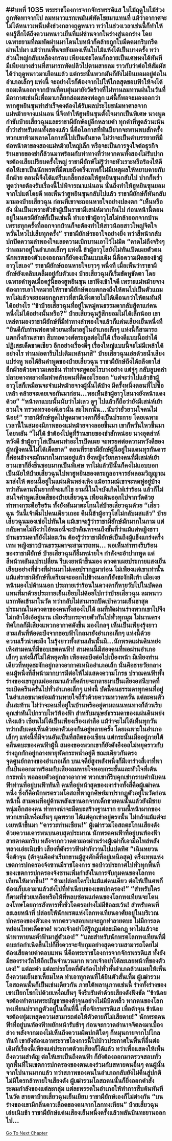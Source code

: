 ##บทที่ 1035 พระราชโองการจากจักรพรรดิแส
ใบไม้ฤดูใบไม้ร่วงถูกพัดพาจากไป ลมหนาวแรกเหมันต์พัดโชยมาแทนที่ แม้ว่าอากาศจะไม่ได้หนาวเหน็บดั่งช่วงกลางฤดูหนาว ทว่าในช่วงเวลาเช่นนี้ก็ทำให้คนรู้สึกได้ถึงความหนาวเย็นที่แผ่ซ่านจากในร่างสู่นอกร่าง โดยเฉพาะยามที่ลมพัดผ่านมาโดนใบหน้าก็คล้ายถูกใบมีดคมกริบกรีดผ่านไปมา
แม้ว่าบนพื้นจะยังมองเห็นใบไม้แห้งได้เป็นบางครั้ง ทว่าส่วนใหญ่กลับเหลืองกรอบ เพียงแตะโดนก็กลายเป็นเศษผงได้ทันที มีเพียงบางส่วนที่สามารถพัดปลิวไปตามสายลม ราวกับว่าต่อให้สัมผัสได้ว่าฤดูหนาวมาเยือนแล้ว แต่กระนั้นพวกมันก็ยังไม่ยินยอมอยู่ต่อในอำเภอเล็กๆ แห่งนี้ จะอย่างไรก็ต้องจากไปให้ไกลสุดขอบฟ้าให้จงได้
ยอมเดินออกจากบ้านที่อบอุ่นมายังวัดร้างที่ไม่ทานลมทานฝนในวันที่มีอากาศเช่นนี้เพื่อมาเกลี้ยกล่อมสองพ่อลูก แค่นี้ก็พอจะมองออกว่าหากฮูหยินซุนทำสำเร็จคงต้องได้รับผลประโยชน์มหาศาลจากแม่หม้ายจางแน่นอน
นี่จึงทำให้ฮูหยินซุนตั้งใจมากเป็นพิเศษ นางพูดกำชับป๋ายเสี่ยวฉุนและราชาผียักษ์อยู่อีกหลายคำ ทุกคำที่พูดล้วนเน้นย้ำว่าสำหรับคนทั้งสองแล้ว นี่คือโอกาสที่พันปียากจะพานพบสักครั้ง พวกเขาห้ามพลาดโอกาสนี้ไปเป็นอันขาด
ไม่ว่าจะเป็นคำบรรยายที่มีต่อหน้าตาของสองแม่หม้ายใหญ่เล็ก หรือจะเป็นการจูงใจต่อธุรกิจร้านขายของชำก็ล้วนมาพร้อมกับท่าทางที่ว่าหากคนทั้งสองไม่รับปากจะต้องเสียเปรียบครั้งใหญ่
ราชาผียักษ์ไม่รู้ว่าจะหัวเราะหรือร้องไห้ดี ต่อให้เขาเป็นนักพรตที่มีตบะถึงครึ่งเทพก็ไม่มีเหตุผลให้หยาบคายกับอีกฝ่าย ตอนนี้จึงได้แต่รีบเกลี้ยกล่อมให้ฮูหยินซุนกลับไป ปากก็พร่ำพูดว่าจะต้องรับเรื่องนี้ไปพิจารณาแน่นอน นั่นถึงทำให้ฮูหยินซุนยอมจากไปแต่โดยดี
พอเห็นว่าฮูหยินซุนกลับไปแล้ว ราชาผียักษ์ก็หันกลับมามองป๋ายเสี่ยวฉุน ก่อนที่เขาจะถอนหายใจอย่างปลงตก
“เห็นหรือยัง นั่นเป็นเพราะตัวข้าผู้เป็นราชามีเสน่ห์มากเกินไป ก่อนหน้านี้ตอนอยู่ในนครผียักษ์ก็เป็นเช่นนี้ ทำเอาข้าผู้อาวุโสไม่กล้าออกจากบ้าน เพราะทุกครั้งที่ออกจากบ้านก็จะต้องทำให้สาวน้อยสาวใหญ่จิตใจหวั่นไหวไปเสียทุกครั้ง” ราชาผียักษ์ระอาใจอย่างยิ่ง ทว่าสีหน้ากลับปกปิดความลำพองใจและความเบิกบานเอาไว้ไม่มิด
“คาดไม่ถึงจริงๆ ว่าพอมาอยู่ในอำเภอเล็กๆ แห่งนี้ ข้าผู้อาวุโสยังไม่ทันเปิดเผยตัวตนนักพรตของตัวเองออกมาก็ยังคงเป็นแบบเดิม นี่คือความผิดของข้าผู้อาวุโสเอง” ราชาผียักษ์ถอนหายใจยาวๆ หนึ่งที
เมื่อเห็นว่าราชาผียักษ์ยังเคลิบเคลิ้มอยู่กับตัวเอง ป๋ายเสี่ยวฉุนก็เริ่มขัดหูขัดตา โดยเฉพาะคำพูดเมื่อครู่นี้ของฮูหยินซุน เขาฟังเข้าใจดี เพราะแม่หม้ายจางต้องการเอาใจหมายให้ราชาผียักษ์ตอบตกลงถึงให้ตนไปเป็นตัวแถม หาไม่แล้วจะยอมยกลูกสาวที่สามีเพิ่งตายไปได้เดือนกว่าให้ตนทันทีได้อย่างไร
“ข้าป๋ายเสี่ยวฉุนที่อยู่ในหมู่คนธรรมดากลับสู้ตาแก่คนหนึ่งไม่ได้อย่างนั้นหรือ?” ป๋ายเสี่ยวฉุนรู้สึกยอมไม่ได้เล็กน้อย เขาเหล่ตามองราชาผียักษ์ที่มีท่าทางลำพองใจแล้วก็แค่นเสียงเย็นหนึ่งที
“ยินดีกับท่านพ่อตาด้วยนะที่มาอยู่ในอำเภอเล็กๆ แห่งนี้ก็สามารถแตกกิ่งก้านสาขา สืบทอดวงศ์ตระกูลต่อไปได้ เรื่องดีแบบนี้อย่าได้ปฏิเสธเด็ดขาดเชียว อีกอย่างเรื่องดีๆ เรื่องใหญ่แบบนี้จะไม่มีเหล้าได้อย่างไร ท่านพ่อตารีบไปเติมเหล้ามาสิ” ป๋ายเสี่ยวฉุนเอ่ยด้วยน้ำเสียงแปร่งหู
พอได้ยินคำพูดของป๋ายเสี่ยวฉุน ราชาผียักษ์ถึงได้ถลึงตาใส่อีกฝ่ายด้วยความเคยชิน ทำท่าจะพูดอะไรบางอย่าง แต่จู่ๆ กลับลูบคลำปลายคางพลางพึมพำคล้ายคนที่คิดอะไรออก
“แต่จะว่าไปแล้วข้าผู้อาวุโสก็เหมือนจะจำแม่หม้ายจางผู้นั้นได้บ้าง มีครั้งหนึ่งตอนที่ไปซื้อเหล้า คล้ายจะเคยเจอกันมาก่อน...พอเห็นข้าผู้อาวุโสนางยังหน้าแดงด้วย”
“หน้าตาแบบนั้นนับว่าไม่เลว ดูๆ ไปแล้วก็ถือว่ายังมีเสน่ห์เย้ายวนใจ ทรวดทรงองค์เอวนั่น สะโพกนั่น...นับว่ายั่วยวนใจคนไม่น้อย!” ราชาผียักษ์พูดไปพูดมาดวงตาก็ยิ่งเป็นประกาย โดยเฉพาะเวลานี้ในสมองมีภาพของแม่หม้ายจางลอยขึ้นมา เขาก็หวั่นไหวขึ้นมาโดยพลัน
“ไม่ได้ ข้าต้องไปดูที่ร้านขายของชำสักหน่อย นางอุตส่าห์หวังดี ข้าผู้อาวุโสเป็นคนทำอะไรเปิดเผย จะทรยศต่อความหวังดีของผู้หญิงคนนี้ไม่ได้เด็ดขาด”
ตอนที่ราชาผียักษ์ผู้นี้อยู่ในแดนทุรกันดารก็ค่อนข้างจะมักมากในกามอยู่แล้ว ยิ่งหญิงวัยกลางคนที่มีเสน่ห์เย้ายวนเขาก็ยิ่งชื่นชอบมากเป็นพิเศษ หาไม่แล้วปีนั้นก็คงไม่แอบบอกเป็นนัยให้ป๋ายเสี่ยวฉุนไปพาฮูหยินของตระกูลอาจารย์หลอมวิญญาณมาส่งให้
ตอนนี้อยู่ในแผ่นดินหย่งเหิง แม้อารมณ์เขาจะหดหู่อยู่บ้าง ทว่าสันดานนั้นยากที่จะแก้ไข ยามนี้ในใจบังเกิดไฟเร่าร้อน แล้วก็ไม่สนใจคำพูดเสียดสีของป๋ายเสี่ยวฉุน เพียงเดินออกไปจากวัดด้วยท่าทางกระตือรือร้น ทั้งยังหันมาตะโกนใส่ป๋ายเสี่ยวฉุนด้วย
“เสี่ยวฉุน วันนี้เจ้าดื่มไปคนเดียวเถอะ คืนนี้ข้าผู้อาวุโสไม่กลับมสแล้ว”
ป๋ายเสี่ยวฉุนมองเซ่อไปทันใด แม้เขาจะรู้ว่าราชาผียักษ์มักมากในกาม แต่กลับคาดไม่ถึงว่าไอ้หมอนี่จะบ้าตัณหาจนถึงขั้นที่ว่าแม้แต่หญิงชาวบ้านธรรมดาก็ยังไม่ละเว้น ต้องรู้ว่าราชาผียักษ์เป็นถึงผู้แข็งแกร่งครึ่งเทพ หญิงชาวบ้านธรรมดาจะสามารถทน...
พอเห็นท่าทางรีบร้อนของราชาผียักษ์ ป๋ายเสี่ยวฉุนก็ยิ้มหน่ายใจ กำลังจะอ้าปากพูด แต่สีหน้าพลันแปรเปลี่ยน รีบเงยหน้าขึ้นมอง ดวงตาเผยประกายแสงเย็นเยียบอย่างที่ช่วงที่ผ่านมาไม่เคยปรากฏมาก่อน
ไม่เพียงแต่เขาเท่านั้น แม้แต่ราชาผียักษ์ที่เตรียมจะออกไปข้างนอกก็ยังชะงักฝีเท้า เมื่อเงยหน้ามองไปด้านนอก ประกายเร่าร้อนในดวงตาก็หายวับไปในบัดดล แทนที่มาด้วยประกายเย็นเยียบไม่ด้อยไปกว่าป๋ายเสี่ยวฉุน
ลมหนาวแรกพัดเข้ามาในวัด ทว่ากลับไม่สามารถปัดเป่าความเย็นชาสุดประมาณในดวงตาของคนทั้งสองไปได้ ลมที่พัดผ่านร่างพวกเขาไปจึงไม่กล้าโอ้เอ้อยู่นาน เพียงรีบกระจายตัวกันไปทั่วทุกมุม
ไม่นานตรงทิศไกลก็มีเสียงแหวกอากาศดังขึ้น มองไกลๆ เห็นเป็นเพียงรุ้งยาวสามเส้นที่ห้อตะบึงจากขอบฟ้าไกลมายังอำเภอเล็กๆ แห่งนี้ด้วยความเร็วน่าตะลึง ในรุ้งยาวทั้งสามเส้นนั้นมี...นักพรตแผ่นดินหย่งเหิงสามคนที่มีขอบเขตคนฟ้า!
สามคนนี้มีสองคนที่พอผ่านอำเภอเล็กๆ แห่งนี้ก็ไม่ได้หยุดพัก เพียงตะบึงต่อไปเบื้องหน้า มีเพียงท่านเดียวที่หยุดชะงักอยู่กลางอากาศเหนืออำเภอเล็ก นั่นคือชายวัยกลางคนผู้หนึ่งที่สีหน้ามากบารมีต่อให้ไม่แสดงความโกรธ ปราณคนฟ้าทั้งร่างของเขาถูกแผ่ออกมาแล้วก็คล้ายจะกลายมาเป็นเสียงอสนีบาตที่ระเบิดครืนครั่นไปทั่วอำเภอเล็กๆ แห่งนี้
บัดนี้คนธรรมดาทุกคนที่อยู่ในอำเภอขนาดย่อมล้วนหายใจถี่รัวด้วยความหวาดหวั่น แต่ละคนตัวสั่นสะท้าน ไม่ว่าจะคนที่อยู่ในบ้านหรืออยู่ตามถนนหนทางก็ล้วนรีบคุกเข่าหันไปกราบไหว้ท้องฟ้า
สำหรับมนุษย์ธรรมดาของแผ่นดินหย่งเหิงแล้ว เซียนไม่ได้เป็นเพียงเรื่องเล่าลือ แม้ว่าจะไม่ได้เห็นทุกวัน ทว่ากลับเคยเห็นด้วยตาตัวเองกันอยู่หลายครั้ง โดยเฉพาะในอำเภอเล็กๆ แห่งนี้ที่มีจวนอันเป็นที่สถิตของเซียน แต่กระนั้นเมื่ออยู่ภายใต้คลื่นตบะของคนฟ้าผู้นี้ สมองของพวกเขาก็ยังดังอึงอลไม่หยุดราวกับร่างถูกกักอยู่กลางพายุพัดกระหน่ำอยู่ดี
ขณะเดียวกันตรงจุดศูนย์กลางของอำเภอเล็ก บนเจดีย์สูงหลังหนึ่งก็มีเงาร่างสี่เงาที่พากันบินออกมาพร้อมกับเสียงลมหายใจหอบกระชั้นและหัวใจที่เต้นกระหน่ำ พอลอยตัวอยู่กลางอากาศ พวกเขาก็รีบคุกเข่ากราบคำนับคนฟ้าท่านที่อยู่บนฟ้าทันที
คนที่อยู่หน้าสุดของเงาร่างทั้งสี่คือผู้เฒ่าคนหนึ่ง ซึ่งก็คือนักพรตรวมโอสถที่พาลูกศิษย์มาปรากฏตัวอยู่ในวัดก่อนหน้านี้ สามคนที่อยู่ด้านหลังเขานอกจากเด็กชายคนนั้นแล้วยังมีชายหนุ่มอีกสองคน ท่าทางน่าจะมีตบะสร้างฐานราก ยามนี้หน้าผากของพวกเขามีเหงื่อเย็นๆ ผุดพราย ได้แต่คุกเข่าอยู่ตรงนั้น ไม่กล้าแม้แต่จะเงยหน้าขึ้นมา
“คารวะท่านเซียน!” ผู้เฒ่ารวมโอสถตะโกนเสียงดังด้วยความเคารพนบนอบสุดประมาณ
นักพรตคนฟ้าที่อยู่บนท้องฟ้าสายตาคมกริบ หลังจากกวาดตามองผ่านร่างผู้เฒ่าก็เอามือไพล่หลังพลางเอ่ยเนิบช้า เสียงที่ดังราวฟ้าผ่ากังวานไปแปดทิศ
“เฉินหยวนจื่อต้าจุน (ต้าจุนคือคำเรียกขานผู้สูงศักดิ์ที่อยู่เหนือสุด) ครึ่งเทพแห่งเขตการปกครองจ้งซานมีราชโองการ ขอป่าวประกาศไปทั่วทุกพื้นที่ของเขตการปกครองจ้งซานเพิ่มกำลังในการจับกุมคนของโลกทงเทียนให้มากขึ้น!”
“ห้ามปล่อยใครไปแม้แต่คนเดียว ต่อให้เป็นศพก็ต้องเก็บเอามาแล้วส่งไปที่ทำเนียบของเขตปกครอง!”
“สำหรับใครก็ตามที่ช่วยเหลือหรือให้ที่หลบซ่อนแก่คนของโลกทงเทียนจะโดนลงโทษโดยการสังหารทั้งชั่วโคตรอย่างไม่มีข้อละเว้น! สำหรับคนที่ละเลยหน้าที่ ปล่อยให้นักพรตแห่งโลกทงเทียนอาศัยอยู่ในบริเวณปกครองของตัวเอง หากตรวจสอบพบจะถูกทำลายตบะ ไม่มีการลดหย่อนโทษเด็ดขาด! พวกเจ้าอย่าได้รู้กฎแต่ละเมิดกฎ หาไม่แล้วจะนำพาหายนะค้ำฟ้ามาสู่ตัวเอง!”
“และสำหรับนักพรตโลกทงเทียนที่มีตบะก่อกำเนิดขึ้นไปก็ยิ่งควรจะจับกุมอย่างสุดความสามารถโดยไม่ต้องเสียดายค่าตอบแทน นี่คือพระราชโองการจากจักรพรรดิแส ทั้งยังมีของรางวัลให้อีกเป็นจำนวนมาก พวกเจ้าอย่าได้ละเลยหน้าที่ของตัวเอง!”
แต่ละคำ แต่ละประโยคที่ดังก้องไปทั่วทั้งอำเภอล้วนเผยให้เห็นถึงความเย็นชาเหี้ยมโหด ทำเอาทุกคนที่ได้ยินตัวสั่นเทิ้ม ผู้เฒ่ารวมโอสถคนนั้นก็เป็นเช่นเดียวกัน ภายใต้พลานุภาพเช่นนี้ ร่างทั้งร่างของเขาเปียกโชกไปด้วยเหงื่อเย็นๆ จึงรีบรับคำด้วยเสียงดังฟังชัด
“ข้าน้อยจะต้องทำตามพระบัญชาของต้าจุนอย่างไม่มีบิดพลิ้ว หากคนของโลกทงเทียนปรากฏตัวอยู่ในพื้นที่นี้ เพื่อจักรพรรดิแส เพื่อต้าจุน ข้าน้อยจะต้องทุ่มเทสุดความสามารถต่อให้ตัวตายก็ไม่เสียดาย!”
นักพรตคนฟ้าที่อยู่บนท้องฟ้าพยักหน้ารับช้าๆ ก่อนจะกวาดอำนาจจิตลงมาเบื้องล่าง หลังจากมองไม่เห็นถึงความผิดปกติใดๆ ก็หมุนกายจากไปไกลทันที เขายังต้องเอาพระราชโองการนี้ไปป่าวประกาศในพื้นที่อื่นต่อ เดิมทีเรื่องนี้เพียงแค่ประกาศด้วยเสียงก็ได้แล้ว ทว่าเพื่อแสดงให้เห็นถึงความสำคัญ ต่อให้เขาเป็นถึงคนฟ้า ก็ยังต้องออกมาตรวจสอบทั่วทุกพื้นที่ในเขตการปกครองของตนเองร่วมกับสหายคนอื่นๆ
คนผู้นั้นจากไปนานมากแล้ว ทว่าสภาพของคนในอำเภอกลับยังไม่คืนสู่ปกติ ไม่มีใครกล้าหายใจเสียงดัง ผู้เฒ่ารวมโอสถคนนั้นก็ยิ่งออกคำสั่งระดมกำลังของแต่ละกลุ่ม แต่ละพรรคในอำเภอให้ทำการสืบค้นทันที
ในวัด สายตาป๋ายเสี่ยวฉุนเย็นเยียบ ราชาผียักษ์เองก็ไม่ต่างกัน
“บนร่างของเขามีกลิ่นคาวเลือดของคนจากโลกทงเทียน” ป๋ายเสี่ยวฉุนเอ่ยเนิบช้า ราชาผียักษ์แค่นเสียงเย็นหนึ่งครั้งแล้วพลันบินทะยานออกไป...
------


[Go To Next Chapter]( ./8.md)